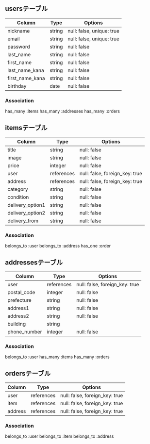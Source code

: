    ## usersテーブル
| Column         | Type   | Options                         |
| -------------- | ------ | ------------------------------- |
| nickname       | string | null: false, unique: true       |
| email          | string | null: false, unique: true       |
| password       | string | null: false                     |
| last_name      | string | null: false                     |
| first_name     | string | null: false                     |
| last_name_kana | string | null: false                     |
| first_name_kana| string | null: false                     |
| birthday       | date   | null: false                     |

### Association
has_many :items
has_many :addresses
has_many :orders

   
   ## itemsテーブル
| Column          | Type       | Options                         |
| --------------  | ---------- | ------------------------------- |
| title           | string     | null: false                     |
| image           | string     | null: false                     |
| price           | integer    | null: false                     |
| user            | references | null: false, foreign_key: true  |
| address         | references | null: false, foreign_key: true  |
| category        | string     | null: false                     |
| condition       | string     | null: false                     |
|delivery_option1 | string     | null: false                     |
|delivery_option2 | string     | null: false                     |
| delivery_from   | string     | null: false                     |

### Association
belongs_to :user
belongs_to :address
has_one :order

   
   ## addressesテーブル
| Column         | Type       | Options                         |
| -------------- | ---------- | ------------------------------- |
| user           | references | null: false, foreign_key: true  |
| postal_code    | integer    | null: false                     |
| prefecture     | string     | null: false                     |
| address1       | string     | null: false                     |
| address2       | string     | null: false                     |
| building       | string     |                                 |
| phone_number   | integer    | null: false                     |

### Association
belongs_to :user
has_many :items
has_many :orders

   
   ## ordersテーブル
| Column         | Type       | Options                         |
| -------------- | ---------- | ------------------------------- |
| user           | references | null: false, foreign_key: true  |
| item           | references | null: false, foreign_key: true  |
| address        | references | null: false, foreign_key: true  |

### Association
belongs_to :user
belongs_to :item
belongs_to :address






